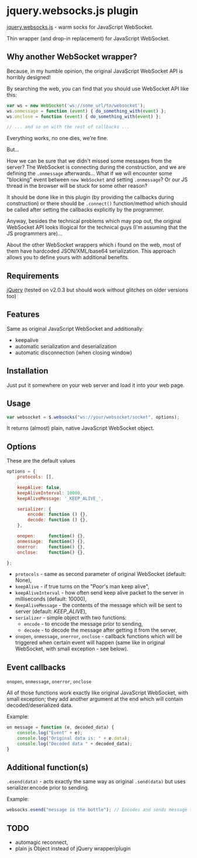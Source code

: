 jquery.websocks.js plugin
=========================

[jquery.websocks.js](http://github.com) - warm socks for JavaScript WebSocket.

Thin wrapper (and drop-in replacement) for JavaScript WebSocket.

Why another WebSocket wrapper?
------------------------------

Because, in my humble opinion, the original JavaScript WebSocket API is horribly designed!

By searching the web, you can find that you should use WebSocket API like this:

```js
var ws = new WebSocket('ws://some_url/to/websocket');
ws.onmessage = function (event) { do_something_with(event) };
ws.onclose = function (event) { do_something_with(event) };

// ... and so on with the rest of callbacks ...
```

Everything works, no one dies, we're fine.

But...

How we can be sure that we didn't missed some messages from the server?
The WebSocket is connecting during the construction, and we are defining the ```.onmessage``` afterwards...
What if we will encounter some "blocking" event between ```new WebSocket``` and setting ```.onmessage```? Or our JS thread in the browser will be stuck for some other reason?

It should be done like in this plugin (by providing the callbacks during construction) or there should be ```.connect()``` function/method which should be called after setting the callbacks explicitly by the programmer.

Anyway, besides the technical problems which may pop out, the original WebSocket API looks illogical for the technical guys (I'm assuming that the JS programmers are)...

About the other WebSocket wrappers which i found on the web, most of them have hardcoded JSON/XML/base64 serialization. This approach allows you to define yours with additional benefits.

Requirements
------------

[jQuery](http://jquery.com/) (tested on v2.0.3 but should work without glitches on older versions too)

Features
--------

Same as original JavaScript WebSocket and additionally:

* keepalive
* automatic serialization and deserialization
* automatic disconnection (when closing window)

Installation
------------

Just put it somewhere on your web server and load it into your web page.

Usage
-----

```js
var websocket = $.websocks("ws://your/websocket/socket", options);
```

It returns (almost) plain, native JavaScript WebSocket object.

Options
-------

These are the default values

```js
options = {
    protocols: [],

    keepAlive: false,
    keepAliveInterval: 10000,
    keepAliveMessage: '_KEEP_ALIVE_',

    serializer: {
        encode: function () {},
        decode: function () {},
    },

    onopen:     function() {},
    onmessage:  function() {},
    onerror:    function() {},
    onclose:    function() {},

};
```

- ```protocols``` - same as second parameter of original WebSocket (default: None),
- ```keepAlive``` - if true turns on the "Poor's man keep alive",
- ```keepAliveInterval``` - how often send keep alive packet to the server in milliseconds (default: 10000),
- ```KeepAliveMessage``` - the contents of the message which will be sent to server (default: _KEEP_ALIVE_),
- ```serializer``` - simple object with two functions:
  - ```encode``` - to encode the message prior to sending,
  - ```decode``` - to decode the message after getting it from the server,
- ```onopen```, ```onmessage```, ```onerror```, ```onclose``` - callback functions which will be triggered when certain event will happen (same like in original WebSocket, with small exception - see below).

Event callbacks
---------------

```onopen```, ```onmessage```, ```onerror```, ```onclose```

All of those functions work exactly like original JavaScript WebSocket, with small exception; they add another argument at the end which will contain decoded/deserialized data.

Example:

```js
on message = function (e, decoded_data) {
    console.log("Event" + e);
    console.log("Original data is: " + e.data);
    console.log("Decoded data " + decoded_data);
}
```

Additional function(s)
----------------------

```.esend(data)``` - acts exactly the same way as original ```.send(data)``` but uses serializer.encode prior to sending.

Example:

```js
websocks.esend("message in the bottle"); // Encodes and sends message to the web socket server
```

TODO
----

- automagic reconnect,
- plain js Object instead of jQuery wrapper/plugin
